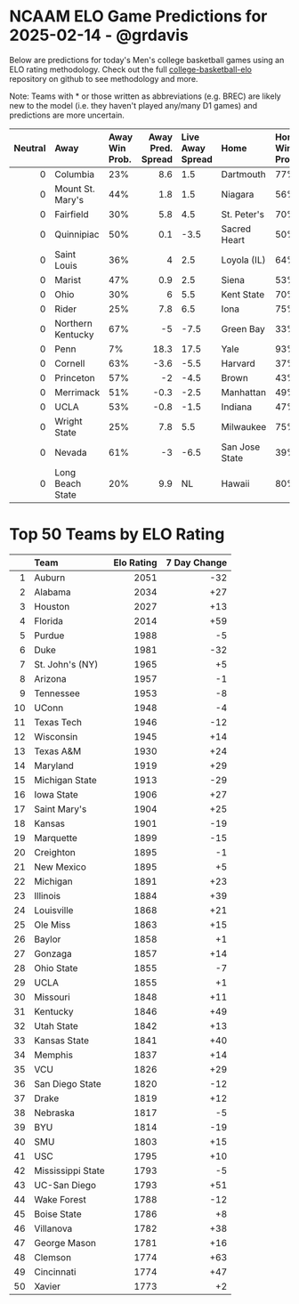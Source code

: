 # NCAAM ELO Game Predictions for 2025-02-14 - @grdavis
Below are predictions for today's Men's college basketball games using an ELO rating methodology. Check out the full [college-basketball-elo](https://github.com/grdavis/college-basketball-elo) repository on github to see methodology and more.

Note: Teams with * or those written as abbreviations (e.g. BREC) are likely new to the model (i.e. they haven't played any/many D1 games) and predictions are more uncertain.

|   Neutral | Away              | Away Win Prob.   |   Away Pred. Spread | Live Away Spread   | Home           | Home Win Prob.   |   Home Pred. Spread |
|----------:|:------------------|:-----------------|--------------------:|:-------------------|:---------------|:-----------------|--------------------:|
|         0 | Columbia          | 23%              |                 8.6 | 1.5                | Dartmouth      | 77%              |                -8.6 |
|         0 | Mount St. Mary's  | 44%              |                 1.8 | 1.5                | Niagara        | 56%              |                -1.8 |
|         0 | Fairfield         | 30%              |                 5.8 | 4.5                | St. Peter's    | 70%              |                -5.8 |
|         0 | Quinnipiac        | 50%              |                 0.1 | -3.5               | Sacred Heart   | 50%              |                -0.1 |
|         0 | Saint Louis       | 36%              |                 4   | 2.5                | Loyola (IL)    | 64%              |                -4   |
|         0 | Marist            | 47%              |                 0.9 | 2.5                | Siena          | 53%              |                -0.9 |
|         0 | Ohio              | 30%              |                 6   | 5.5                | Kent State     | 70%              |                -6   |
|         0 | Rider             | 25%              |                 7.8 | 6.5                | Iona           | 75%              |                -7.8 |
|         0 | Northern Kentucky | 67%              |                -5   | -7.5               | Green Bay      | 33%              |                 5   |
|         0 | Penn              | 7%               |                18.3 | 17.5               | Yale           | 93%              |               -18.3 |
|         0 | Cornell           | 63%              |                -3.6 | -5.5               | Harvard        | 37%              |                 3.6 |
|         0 | Princeton         | 57%              |                -2   | -4.5               | Brown          | 43%              |                 2   |
|         0 | Merrimack         | 51%              |                -0.3 | -2.5               | Manhattan      | 49%              |                 0.3 |
|         0 | UCLA              | 53%              |                -0.8 | -1.5               | Indiana        | 47%              |                 0.8 |
|         0 | Wright State      | 25%              |                 7.8 | 5.5                | Milwaukee      | 75%              |                -7.8 |
|         0 | Nevada            | 61%              |                -3   | -6.5               | San Jose State | 39%              |                 3   |
|         0 | Long Beach State  | 20%              |                 9.9 | NL                 | Hawaii         | 80%              |                -9.9 |

# Top 50 Teams by ELO Rating
|    | Team              |   Elo Rating |   7 Day Change |
|---:|:------------------|-------------:|---------------:|
|  1 | Auburn            |         2051 |            -32 |
|  2 | Alabama           |         2034 |            +27 |
|  3 | Houston           |         2027 |            +13 |
|  4 | Florida           |         2014 |            +59 |
|  5 | Purdue            |         1988 |             -5 |
|  6 | Duke              |         1981 |            -32 |
|  7 | St. John's (NY)   |         1965 |             +5 |
|  8 | Arizona           |         1957 |             -1 |
|  9 | Tennessee         |         1953 |             -8 |
| 10 | UConn             |         1948 |             -4 |
| 11 | Texas Tech        |         1946 |            -12 |
| 12 | Wisconsin         |         1945 |            +14 |
| 13 | Texas A&M         |         1930 |            +24 |
| 14 | Maryland          |         1919 |            +29 |
| 15 | Michigan State    |         1913 |            -29 |
| 16 | Iowa State        |         1906 |            +27 |
| 17 | Saint Mary's      |         1904 |            +25 |
| 18 | Kansas            |         1901 |            -19 |
| 19 | Marquette         |         1899 |            -15 |
| 20 | Creighton         |         1895 |             -1 |
| 21 | New Mexico        |         1895 |             +5 |
| 22 | Michigan          |         1891 |            +23 |
| 23 | Illinois          |         1884 |            +39 |
| 24 | Louisville        |         1868 |            +21 |
| 25 | Ole Miss          |         1863 |            +15 |
| 26 | Baylor            |         1858 |             +1 |
| 27 | Gonzaga           |         1857 |            +14 |
| 28 | Ohio State        |         1855 |             -7 |
| 29 | UCLA              |         1855 |             +1 |
| 30 | Missouri          |         1848 |            +11 |
| 31 | Kentucky          |         1846 |            +49 |
| 32 | Utah State        |         1842 |            +13 |
| 33 | Kansas State      |         1841 |            +40 |
| 34 | Memphis           |         1837 |            +14 |
| 35 | VCU               |         1826 |            +29 |
| 36 | San Diego State   |         1820 |            -12 |
| 37 | Drake             |         1819 |            +12 |
| 38 | Nebraska          |         1817 |             -5 |
| 39 | BYU               |         1814 |            -19 |
| 40 | SMU               |         1803 |            +15 |
| 41 | USC               |         1795 |            +10 |
| 42 | Mississippi State |         1793 |             -5 |
| 43 | UC-San Diego      |         1793 |            +51 |
| 44 | Wake Forest       |         1788 |            -12 |
| 45 | Boise State       |         1786 |             +8 |
| 46 | Villanova         |         1782 |            +38 |
| 47 | George Mason      |         1781 |            +16 |
| 48 | Clemson           |         1774 |            +63 |
| 49 | Cincinnati        |         1774 |            +47 |
| 50 | Xavier            |         1773 |             +2 |